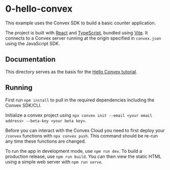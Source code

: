 # 0-hello-convex

This example uses the Convex SDK to build a basic counter application.

The project is built with [React](https://reactjs.org/) and
[TypeScript](https://www.typescriptlang.org/), bundled using
[Vite](https://vitejs.dev/). It connects to a Convex server running at the
origin specified in `convex.json` using the JavaScript SDK.

## Documentation

This directory serves as the basis for the
[Hello Convex tutorial](https://docs.convex.dev/getting-started/hello-convex).

## Running

First run `npm install` to pull in the required dependencies including the
Convex SDK/CLI.

Initialize a convex project using
`npx convex init --email <your email address> --beta-key <your beta key>`.

Before you can interact with the Convex Cloud you need to first deploy your
`/convex` functions with `npx convex push`. This command should be re-run any
time these functions are changed.

To run the app in development mode, use `npm run dev`. To build a production
release, use `npm run build`. You can then view the static HTML using a simple
web server with `npm run serve`.
